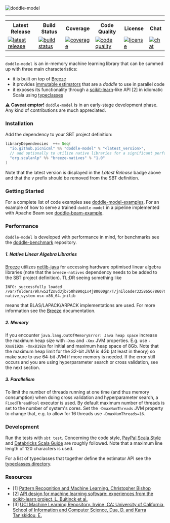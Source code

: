 <img src="https://github.com/picnicml/doddle-model/blob/master/.github/doddle-model-header.png" alt="doddle-model"/>

---

<table>
    <tr>
        <th>Latest Release</th>
        <th>Build Status</th>
        <th>Coverage</th>
        <th>Code Quality</th>
        <th>License</th>
        <th>Chat</th>
    </tr>
    <tr>
        <td>
            <a href="https://search.maven.org/search?q=g:io.github.picnicml">
                <img src="https://img.shields.io/maven-central/v/io.github.picnicml/doddle-model_2.12.svg?style=flat-square&label=maven%20central" alt="latest release"/>
            </a>
        </td>
        <td>
            <a href="https://circleci.com/gh/picnicml/doddle-model">
                <img src="https://img.shields.io/circleci/project/github/picnicml/doddle-model/master.svg?style=flat-square&label=circleci" alt="build status"/>
            </a>
        </td>
        <td>
            <a href="https://app.codacy.com/project/inejc/doddle-model/dashboard">
                <img src="https://img.shields.io/codacy/coverage/9f1dad5c6d6041dd85db71adabba3e72.svg?style=flat-square&label=codacy" alt="coverage"/>
            </a>
        </td>
        <td>
            <a href="https://app.codacy.com/project/inejc/doddle-model/dashboard">
                <img src="https://img.shields.io/codacy/grade/9f1dad5c6d6041dd85db71adabba3e72/master.svg?style=flat-square&label=codacy" alt="code quality"/>
            </a>
        </td>
        <td>
            <a href="https://github.com/picnicml/doddle-model/blob/master/LICENSE">
                <img src="https://img.shields.io/github/license/picnicml/doddle-model.svg?style=flat-square&label=picnicml" alt="license"/>
            </a>
        </td>
        <td>
            <a href="https://gitter.im/picnicml/doddle-model">
                <img src="https://img.shields.io/gitter/room/nwjs/nw.js.svg?style=flat-square&label=picnicml" alt="chat"/>
            </a>
        </td>
    </tr>
</table>

---

`doddle-model` is an in-memory machine learning library that can be summed up with three main characteristics:
* it is built on top of [Breeze](https://github.com/scalanlp/breeze)
* it provides [immutable estimators](https://en.wikipedia.org/wiki/Immutable_object) that are a _doddle_ to use in parallel code
* it exposes its functionality through a [scikit-learn](https://github.com/scikit-learn/scikit-learn)-like API [2] in idiomatic Scala using [typeclasses](https://en.wikipedia.org/wiki/Type_class)

:warning: **Caveat emptor!** `doddle-model` is in an early-stage development phase. Any kind of contributions are much appreciated.

### Installation
Add the dependency to your SBT project definition:
```scala
libraryDependencies  ++= Seq(
  "io.github.picnicml" %% "doddle-model" % "<latest_version>",
  // add optionally to utilize native libraries for a significant performance boost
  "org.scalanlp" %% "breeze-natives" % "1.0"
)
```
Note that the latest version is displayed in the _Latest Release_ badge above and that the _v_ prefix should be removed from the SBT definition.

### Getting Started
For a complete list of code examples see [doddle-model-examples](https://github.com/picnicml/doddle-model-examples). For an example of how to serve a trained `doddle-model` in a pipeline implemented with Apache Beam see [doddle-beam-example](https://github.com/picnicml/doddle-beam-example).

### Performance
`doddle-model` is developed with performance in mind, for benchmarks see the [doddle-benchmark](https://github.com/picnicml/doddle-benchmark) repository.

##### 1. Native Linear Algebra Libraries
[Breeze](https://github.com/scalanlp/breeze) utilizes [netlib-java](https://github.com/fommil/netlib-java) for accessing hardware optimised linear algebra libraries (note that the `breeze-natives` dependency needs to be added to the SBT project definition). TL;DR seeing something like
```
INFO: successfully loaded /var/folders/9h/w52f2svd3jb750h890q1x4j80000gn/T/jniloader3358656786070405996netlib-native_system-osx-x86_64.jnilib
```
means that BLAS/LAPACK/ARPACK implementations are used. For more information see the [Breeze](https://github.com/scalanlp/breeze) documentation.

##### 2. Memory
If you encounter `java.lang.OutOfMemoryError: Java heap space` increase the maximum heap size with `-Xms` and `-Xmx` JVM properties. E.g. use `-Xms8192m -Xmx8192m` for initial and maximum heap space of 8Gb. Note that the maximum heap limit for the 32-bit JVM is 4Gb (at least in theory) so make sure to use 64-bit JVM if more memory is needed. If the error still occurs and you are using hyperparameter search or cross validation, see the next section.

##### 3. Parallelism
To limit the number of threads running at one time (and thus memory consumption) when doing cross validation and hyperparameter search, a `FixedThreadPool` executor is used. By default maximum number of threads is set to the number of system's cores. Set the `-DmaxNumThreads` JVM property to change that, e.g. to allow for 16 threads use `-DmaxNumThreads=16`.

### Development
Run the tests with `sbt test`. Concerning the code style, [PayPal Scala Style](https://github.com/paypal/scala-style-guide) and [Databricks Scala Guide](https://github.com/databricks/scala-style-guide) are roughly followed. Note that a maximum line length of 120 characters is used.

For a list of typeclasses that together define the estimator API see the [typeclasses directory](https://github.com/picnicml/doddle-model/tree/master/src/main/scala/io/picnicml/doddlemodel/typeclasses).

### Resources
* [1] [Pattern Recognition and Machine Learning, Christopher Bishop](http://www.springer.com/gp/book/9780387310732)
* [2] [API design for machine learning software: experiences from the scikit-learn project, L. Buitinck et al.](https://arxiv.org/abs/1309.0238)
* [3] [UCI Machine Learning Repository. Irvine, CA: University of California, School of Information and Computer Science, Dua, D. and Karra Taniskidou, E.](http://archive.ics.uci.edu/ml)
